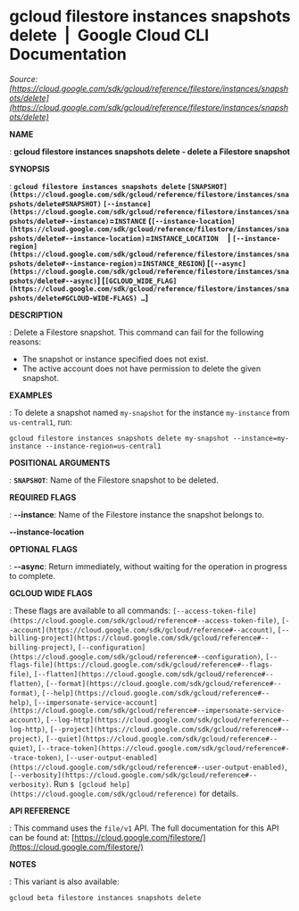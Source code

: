 # gcloud filestore instances snapshots delete  |  Google Cloud CLI Documentation

*Source: [https://cloud.google.com/sdk/gcloud/reference/filestore/instances/snapshots/delete](https://cloud.google.com/sdk/gcloud/reference/filestore/instances/snapshots/delete)*

**NAME**

: **gcloud filestore instances snapshots delete - delete a Filestore snapshot**

**SYNOPSIS**

: **`gcloud filestore instances snapshots delete` `[SNAPSHOT](https://cloud.google.com/sdk/gcloud/reference/filestore/instances/snapshots/delete#SNAPSHOT)` `[--instance](https://cloud.google.com/sdk/gcloud/reference/filestore/instances/snapshots/delete#--instance)`=`INSTANCE` (`[--instance-location](https://cloud.google.com/sdk/gcloud/reference/filestore/instances/snapshots/delete#--instance-location)`=`INSTANCE_LOCATION`     | `[--instance-region](https://cloud.google.com/sdk/gcloud/reference/filestore/instances/snapshots/delete#--instance-region)`=`INSTANCE_REGION`) [`[--async](https://cloud.google.com/sdk/gcloud/reference/filestore/instances/snapshots/delete#--async)`] [`[GCLOUD_WIDE_FLAG](https://cloud.google.com/sdk/gcloud/reference/filestore/instances/snapshots/delete#GCLOUD-WIDE-FLAGS) …`]**

**DESCRIPTION**

: Delete a Filestore snapshot.
This command can fail for the following reasons:

- The snapshot or instance specified does not exist.
- The active account does not have permission to delete the given snapshot.

**EXAMPLES**

: To delete a snapshot named ``my-snapshot`` for
the instance ``my-instance`` from
``us-central1``, run:

```
gcloud filestore instances snapshots delete my-snapshot --instance=my-instance --instance-region=us-central1
```

**POSITIONAL ARGUMENTS**

: **`SNAPSHOT`**:
Name of the Filestore snapshot to be deleted.

**REQUIRED FLAGS**

: **--instance**:
Name of the Filestore instance the snapshot belongs to.

**--instance-location**

**OPTIONAL FLAGS**

: **--async**:
Return immediately, without waiting for the operation in progress to complete.

**GCLOUD WIDE FLAGS**

: These flags are available to all commands: `[--access-token-file](https://cloud.google.com/sdk/gcloud/reference#--access-token-file)`,
`[--account](https://cloud.google.com/sdk/gcloud/reference#--account)`, `[--billing-project](https://cloud.google.com/sdk/gcloud/reference#--billing-project)`,
`[--configuration](https://cloud.google.com/sdk/gcloud/reference#--configuration)`,
`[--flags-file](https://cloud.google.com/sdk/gcloud/reference#--flags-file)`,
`[--flatten](https://cloud.google.com/sdk/gcloud/reference#--flatten)`, `[--format](https://cloud.google.com/sdk/gcloud/reference#--format)`, `[--help](https://cloud.google.com/sdk/gcloud/reference#--help)`, `[--impersonate-service-account](https://cloud.google.com/sdk/gcloud/reference#--impersonate-service-account)`,
`[--log-http](https://cloud.google.com/sdk/gcloud/reference#--log-http)`,
`[--project](https://cloud.google.com/sdk/gcloud/reference#--project)`, `[--quiet](https://cloud.google.com/sdk/gcloud/reference#--quiet)`, `[--trace-token](https://cloud.google.com/sdk/gcloud/reference#--trace-token)`, `[--user-output-enabled](https://cloud.google.com/sdk/gcloud/reference#--user-output-enabled)`,
`[--verbosity](https://cloud.google.com/sdk/gcloud/reference#--verbosity)`.
Run `$ [gcloud help](https://cloud.google.com/sdk/gcloud/reference)` for details.

**API REFERENCE**

: This command uses the `file/v1` API. The full documentation for this
API can be found at: [https://cloud.google.com/filestore/](https://cloud.google.com/filestore/)

**NOTES**

: This variant is also available:

```
gcloud beta filestore instances snapshots delete
```